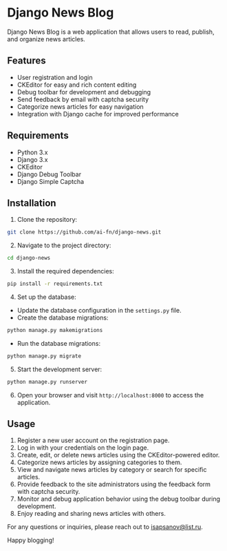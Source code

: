 # Django News Blog

Django News Blog is a web application that allows users to read, publish, and organize news articles. 

## Features

- User registration and login
- CKEditor for easy and rich content editing
- Debug toolbar for development and debugging
- Send feedback by email with captcha security
- Categorize news articles for easy navigation
- Integration with Django cache for improved performance

## Requirements

- Python 3.x
- Django 3.x
- CKEditor
- Django Debug Toolbar
- Django Simple Captcha

## Installation

1. Clone the repository:
```bash
git clone https://github.com/ai-fn/django-news.git
```

2. Navigate to the project directory:
```bash
cd django-news
```

3. Install the required dependencies:
```bash
pip install -r requirements.txt
```

4. Set up the database:
- Update the database configuration in the `settings.py` file.
- Create the database migrations:
```python
python manage.py makemigrations
```
- Run the database migrations:
```python
python manage.py migrate
```

5. Start the development server:
```python
python manage.py runserver
```

6. Open your browser and visit `http://localhost:8000` to access the application.

## Usage

1. Register a new user account on the registration page.
2. Log in with your credentials on the login page.
3. Create, edit, or delete news articles using the CKEditor-powered editor.
4. Categorize news articles by assigning categories to them.
5. View and navigate news articles by category or search for specific articles.
6. Provide feedback to the site administrators using the feedback form with captcha security.
7. Monitor and debug application behavior using the debug toolbar during development.
8. Enjoy reading and sharing news articles with others.

For any questions or inquiries, please reach out to [isapsanov@list.ru](mailto:isapsanov@list.ru).

Happy blogging!
